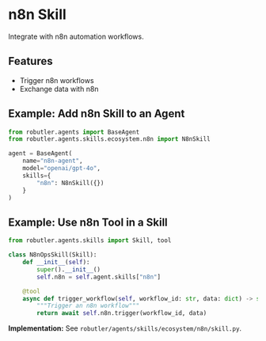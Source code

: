 # n8n Skill

Integrate with n8n automation workflows.

## Features
- Trigger n8n workflows
- Exchange data with n8n

## Example: Add n8n Skill to an Agent
```python
from robutler.agents import BaseAgent
from robutler.agents.skills.ecosystem.n8n import N8nSkill

agent = BaseAgent(
    name="n8n-agent",
    model="openai/gpt-4o",
    skills={
        "n8n": N8nSkill({})
    }
)
```

## Example: Use n8n Tool in a Skill
```python
from robutler.agents.skills import Skill, tool

class N8nOpsSkill(Skill):
    def __init__(self):
        super().__init__()
        self.n8n = self.agent.skills["n8n"]

    @tool
    async def trigger_workflow(self, workflow_id: str, data: dict) -> str:
        """Trigger an n8n workflow"""
        return await self.n8n.trigger(workflow_id, data)
```

**Implementation:** See `robutler/agents/skills/ecosystem/n8n/skill.py`. 